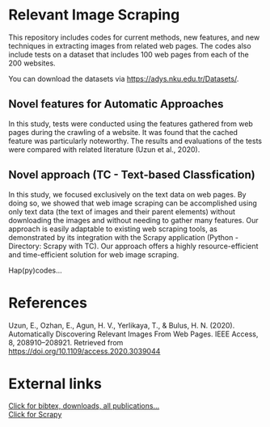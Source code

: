 # Relevant Image Scraping

This repository includes codes for current methods, new features, and new techniques in extracting images from related web pages. The codes also include tests on a dataset that includes 100 web pages from each of the 200 websites.

You can download the datasets via https://adys.nku.edu.tr/Datasets/.

## Novel features for Automatic Approaches

In this study, tests were conducted using the features gathered from web pages during the crawling of a website. It was found that the cached feature was particularly noteworthy. The results and evaluations of the tests were compared with related literature (Uzun et al., 2020).

## Novel approach (TC - Text-based Classfication) 

In this study, we focused exclusively on the text data on web pages. By doing so, we showed that web image scraping can be accomplished using only text data (the text of images and their parent elements) without downloading the images and without needing to gather many features. Our approach is easily adaptable to existing web scraping tools, as demonstrated by its integration with the Scrapy application (Python - Directory: Scrapy with TC). Our approach offers a highly resource-efficient and time-efficient solution for web image scraping.

Hap(py)codes...

# References
Uzun, E., Ozhan, E., Agun, H. V., Yerlikaya, T., & Bulus, H. N. (2020). Automatically Discovering Relevant Images From Web Pages. IEEE Access, 8, 208910–208921. Retrieved from https://doi.org/10.1109/access.2020.3039044

# External links
<a href="https://erdincuzun.com/yayinlar/" target="_blank">Click for bibtex, downloads, all publications...</a><br />
<a href="https://scrapy.org/" target="_blank">Click for Scrapy</a>
